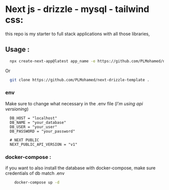 # Next js - drizzle - mysql - tailwind css: 

this repo is my starter to full stack applications with all those libraries,

## Usage : 

```sh
  npx create-next-app@latest app_name -e https://github.com/PLMohamed/next-drizzle-template
```

Or

```sh
  git clone https://github.com/PLMohamed/next-drizzle-template .
```


### env

Make sure to change what necessary in the .env file (<i>I'm using api versioning</i>)

```env
  DB_HOST = "localhost"
  DB_NAME = "your_database"
  DB_USER = "your_user"
  DB_PASSWORD = "your_password"
  
  # NEXT PUBLIC
  NEXT_PUBLIC_API_VERSION = "v1"
```

### docker-compose : 
if you want to also install the database with docker-compose, make sure credentials of db match .env

```sh
    docker-compose up -d
```
